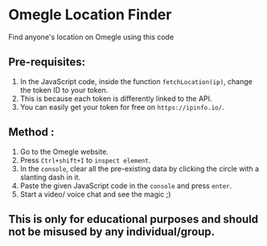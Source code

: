 # Omegle Location Finder
Find anyone's location on Omegle using this code

## Pre-requisites:

1. In the JavaScript code, inside the function `fetchLocation(ip)`, change the token ID to your token.
2. This is because each token is differently linked to the API.
3. You can easily get your token for free on `https://ipinfo.io/`.

## Method : 

1. Go to the Omegle website.
2. Press `Ctrl+shift+I` to `inspect element`.
3. In the `console`, clear all the pre-existing data by clicking the circle with a slanting dash in it.
4. Paste the given JavaScript code in the `console` and press `enter`.
5. Start a video/ voice chat and see the magic ;)

## This is only for educational purposes and should not be misused by any individual/group.
